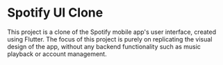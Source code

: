 # Spotify UI Clone

This project is a clone of the Spotify mobile app's user interface, created using Flutter. The focus of this project is purely on replicating the visual design of the app, without any backend functionality such as music playback or account management.
